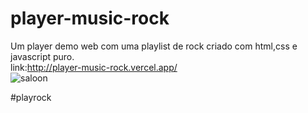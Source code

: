 ﻿# player-music-rock
Um player demo web com uma playlist de rock criado com html,css e javascript puro.</br>
link:http://player-music-rock.vercel.app/</br>
![saloon](https://user-images.githubusercontent.com/63961258/138797858-a3dd9309-58f5-4a6c-9fa2-081209a0b8ce.png)

#playrock
